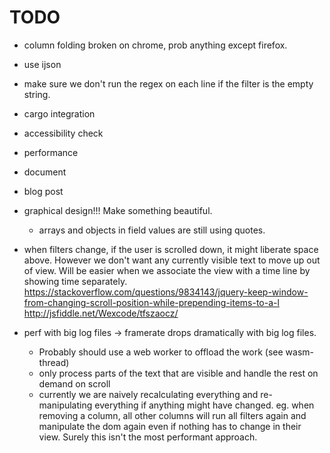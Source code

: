 # TODO

- column folding broken on chrome, prob anything except firefox.
- use ijson
- make sure we don't run the regex on each line if the filter is the empty string.
- cargo integration
- accessibility check
- performance
- document
- blog post

- graphical design!!! Make something beautiful.
  - arrays and objects in field values are still using quotes.

- when filters change, if the user is scrolled down, it might liberate space above. However we don't want any currently visible text to move up out of view. Will be easier when we associate the view with a time line by showing time separately.
  https://stackoverflow.com/questions/9834143/jquery-keep-window-from-changing-scroll-position-while-prepending-items-to-a-l
  http://jsfiddle.net/Wexcode/tfszaocz/

- perf with big log files -> framerate drops dramatically with big log files.
  - Probably should use a web worker to offload the work (see wasm-thread)
  - only process parts of the text that are visible and handle the rest on demand on scroll
  - currently we are naively recalculating everything and re-manipulating everything if anything might have changed.
    eg. when removing a column, all other columns will run all filters again and manipulate the dom again even if
    nothing has to change in their view. Surely this isn't the most performant approach.

